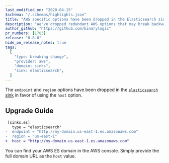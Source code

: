 ```yaml
---
last_modified_on: "2020-04-15"
$schema: "/.schemas/highlights.json"
title: "AWS specific options have been dropped in the Elasticsearch sink"
description: "We've dropped redundant AWS options that may break backward compatibility"
author_github: "https://github.com/binarylogic"
pr_numbers: [1703]
release: "0.8.0"
hide_on_release_notes: true
tags:
  [
    "type: breaking change",
    "provider: aws",
    "domain: sinks",
    "sink: elasticsearch",
  ]
---
```


The `endpoint` and `region` options have been dropped in the [`elasticsearch`
sink][docs.sinks.elasticsearch] in favor of using the `host` option.

## Upgrade Guide

```diff title="vector.toml"
 [sinks.es]
   type = "elasticsearch"
-  endpoint = "http://my-domain.us-east-1.es.amazonaws.com"
-  region = "us-east-1"
+  host = "http://my-domain.us-east-1.es.amazonaws.com"
```

You can find your AWS ES domain in the AWS console. Simply provide the full
domain URL as the `host` value.

[docs.sinks.elasticsearch]: /docs/reference/sinks/elasticsearch/
